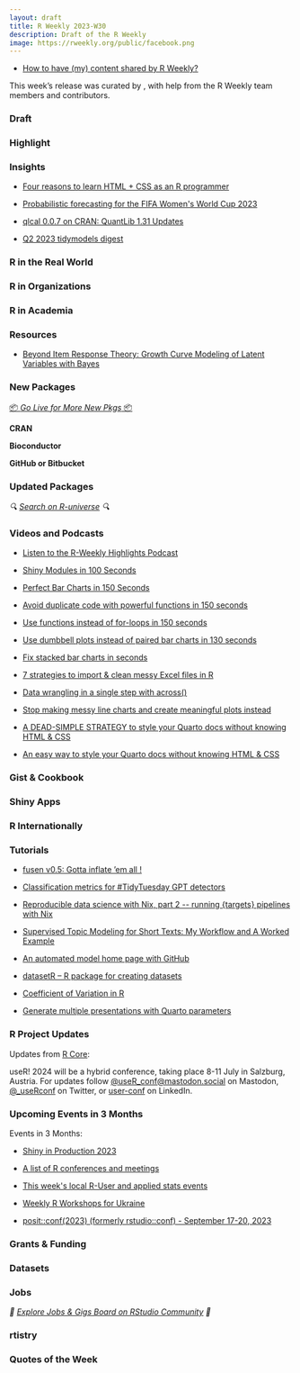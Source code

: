 ```yaml
---
layout: draft
title: R Weekly 2023-W30
description: Draft of the R Weekly
image: https://rweekly.org/public/facebook.png
---
```


+ [How to have (my) content shared by R Weekly?](https://github.com/rweekly/rweekly.org#how-to-have-my-content-shared-by-r-weekly)

This week’s release was curated by [](), with help from the R Weekly team members and contributors.


### Draft



### Highlight




### Insights

- [Four reasons to learn HTML + CSS as an R programmer](https://albert-rapp.de/posts/16_html_css_for_r/16_html_css_for_r.html)

+ [Probabilistic forecasting for the FIFA Women's World Cup 2023](https://www.zeileis.org/news/fifawomen2023/)

+ [qlcal 0.0.7 on CRAN: QuantLib 1.31 Updates](http://dirk.eddelbuettel.com/blog/2023/07/19#qlcal-r_0.0.7)

+ [Q2 2023 tidymodels digest](https://www.tidyverse.org/blog/2023/07/tidymodels-2023-q2/)


### R in the Real World



### R in Organizations



### R in Academia



### Resources

+ [Beyond Item Response Theory: Growth Curve Modeling of Latent Variables with Bayes](https://yongfu.name/irt5)


### New Packages

<p class="added-hostname"><a href="https://rweekly.org/live" target="_blank" class="externalLink">📦 <i>Go Live for More New Pkgs</i> 📦</a></p>


**CRAN**



**Bioconductor**



**GitHub or Bitbucket**



### Updated Packages

<i>🔍 [Search on R-universe](https://r-universe.dev/search/) 🔍</i>

### Videos and Podcasts

+ [Listen to the R-Weekly Highlights Podcast](https://rweekly.fireside.fm/)

+ [Shiny Modules in 100 Seconds](https://youtu.be/BufC0agHnzw)

+ [Perfect Bar Charts in 150 Seconds](https://youtu.be/15ZlfVA2Cl8)

+ [Avoid duplicate code with powerful functions in 150 seconds](https://youtu.be/E0I-G6rWESQ)

+ [Use functions instead of for-loops in 150 seconds](https://youtu.be/ji80yMlwsYI)

+ [Use dumbbell plots instead of paired bar charts in 130 seconds](https://youtu.be/F0POeYm8KPQ)

+ [Fix stacked bar charts in seconds](https://youtu.be/3exV7ZjarxA)

+ [7 strategies to import & clean messy Excel files in R](https://youtu.be/fbft9iAs8zM)

+ [Data wrangling in a single step with across()](https://youtu.be/sVIJk8f3DwM)

+ [Stop making messy line charts and create meaningful plots instead](https://youtu.be/nDa6aHxiSYQ)

+ [A DEAD-SIMPLE STRATEGY to style your Quarto docs without knowing HTML & CSS](https://youtu.be/jX4_Dnzhl0M)

+ [An easy way to style your Quarto docs without knowing HTML & CSS](https://youtu.be/QU8wSya-Y9E)

### Gist & Cookbook



### Shiny Apps



### R Internationally



### Tutorials

+ [fusen v0.5: Gotta inflate ’em all !](https://rtask.thinkr.fr/fusen-v0-5-gotta-inflate-em-all/)

+ [Classification metrics for #TidyTuesday GPT detectors](https://juliasilge.com/blog/gpt-detectors/)

+ [Reproducible data science with Nix, part 2 -- running {targets} pipelines with Nix](https://www.brodrigues.co/blog/2023-07-19-nix_for_r_part2/)

+ [Supervised Topic Modeling for Short Texts: My Workflow and A Worked Example](https://www.markhw.com/blog/supervisedtext)

+ [An automated model home page with GitHub](https://svitkin.rbind.io/2023/07/on-automated-model-homepages/)

+ [datasetR  – R package for creating datasets](https://tomaztsql.wordpress.com/2023/07/13/datasetr-r-package-for-creating-datasets/)

+ [Coefficient of Variation in R](https://www.marsja.se/coefficient_of_variation_in_r/)

+ [Generate multiple presentations with Quarto parameters](https://www.jumpingrivers.com/blog/r-parameterised-presentations-quarto/)

<!--<div class="post-more-begin></div><div class="post-more-end"></div>-->

### R Project Updates

Updates from [R Core](http://developer.r-project.org/blosxom.cgi/R-devel/NEWS):

useR! 2024 will be a hybrid conference, taking place 8-11 July in Salzburg, Austria. For updates follow [@useR_conf@mastodon.social](https://mastodon.social/@useR_conf) on Mastodon, [@_useRconf](https://twitter.com/_useRconf) on Twitter, or [user-conf](https://www.linkedin.com/company/user-conf/) on LinkedIn.

###  Upcoming Events in 3 Months

Events in 3 Months:

+ [Shiny in Production 2023](https://www.jumpingrivers.com/blog/shiny-in-production-2023-conference-r-workshops/)

+ [A list of R conferences and meetings](https://jumpingrivers.github.io/meetingsR/events.html)

+ [This week's local R-User and applied stats events](https://community.rstudio.com/c/irl)

+ [Weekly R Workshops for Ukraine](https://sites.google.com/view/dariia-mykhailyshyna/main/r-workshops-for-ukraine)

+ [posit::conf(2023) (formerly rstudio::conf) - September 17-20, 2023](https://posit.co/conference/)

### Grants & Funding


### Datasets


### Jobs

<i>💼 [Explore Jobs & Gigs Board on RStudio Community](https://community.rstudio.com/c/jobs/) 💼</i>

### rtistry


### Quotes of the Week
